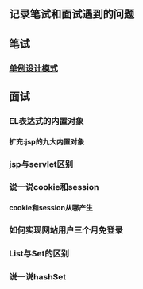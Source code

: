 ## 记录笔试和面试遇到的问题
## 笔试
### [单例设计模式](https://github.com/wangwren/Written-test-Interview/blob/master/singleton.md)
## 面试
### EL表达式的内置对象
#### 扩充:jsp的九大内置对象
### jsp与servlet区别
### 说一说cookie和session
#### cookie和session从哪产生
### 如何实现网站用户三个月免登录
### List与Set的区别
### 说一说hashSet

